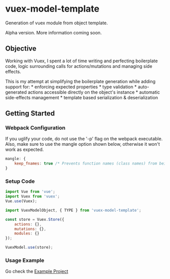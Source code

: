 # vuex-model-template
Generation of vuex module from object template.

Alpha version. More information coming soon.

## Objective
Working with Vuex, I spent a lot of time writing and perfecting boilerplate code, logic surrounding calls for actions/mutations and managing side effects.

This is my attempt at simplifying the boilerplate generation while adding support for:
    * enforcing expected properties
    * type validation
    * auto-generated actions accessible directly on the object's instance
    * automatic side-effects management
    * template based serialization & deserialization

## Getting Started
### Webpack Configuration
If you uglify your code, do not use the '-p' flag on the webpack executable. Also, make sure to use the mangle option shown below, otherwise it won't work as expected.

```javascript
mangle: {
    keep_fnames: true /* Prevents function names (class names) from being compressed */
}
```

### Setup Code
```javascript
import Vue from 'vue';
import Vuex from 'vuex';
Vue.use(Vuex);

import VuexModelObject, { TYPE } from 'vuex-model-template';

const store = Vuex.Store({
    actions: {},
    mutations: {},
    modules: {}
});

VuexModel.use(store);
```

### Usage Example
Go check the [Example Project](example)